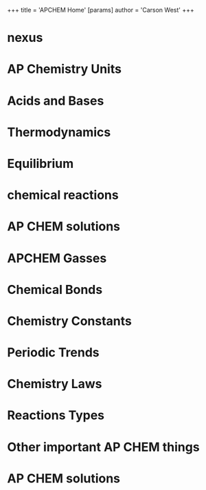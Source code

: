 +++
 title = 'APCHEM Home'
[params]
	author = 'Carson West'
+++
# nexus

# AP Chemistry Units
# Acids and Bases
# Thermodynamics
# Equilibrium
# chemical reactions
# AP CHEM solutions
# APCHEM Gasses
# Chemical Bonds
# Chemistry Constants
# Periodic Trends
# Chemistry Laws
# Reactions Types
# Other important AP CHEM things
# AP CHEM solutions
